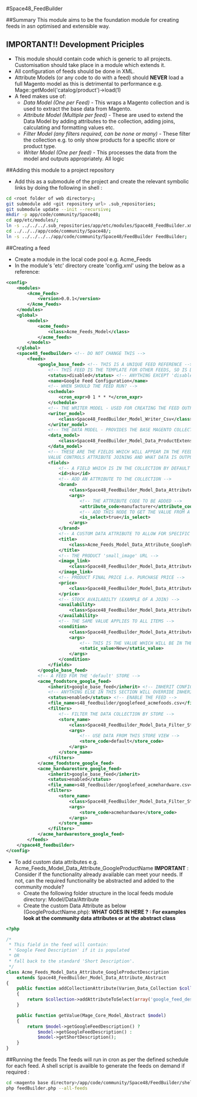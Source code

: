 #Space48_FeedBuilder

##Summary
This module aims to be the foundation module for creating feeds in asn optimised and extensible way.

## IMPORTANT!! Development Priciples
* This module should contain code which is generic to all projects. Customisation should take place in a module which extends it.
* All configuration of feeds should be done in XML.
* Attribute Models (or any code to do with a feed) should **NEVER** load a full Magento model as this is detrimental to performance
e.g. Mage::getModel('catalog/product')->load(1) 
* A feed makes use of:
    * *Data Model (One per Feed)* - This wraps a Magento collection and is used to extract the base data from Magento.
    * *Attribute Model (Multiple per feed)* - These are used to extend the Data Model by adding attributes to the 
    collection, adding joins, calculating and formatting values etc.
    * *Filter Model (any filters required, can be none or many)* - These filter the collection e.g. to only show products
    for a specific store or product type.
    * *Writer Model (One per feed)* - This processes the data from the model and outputs appropriately. All logic 

##Adding this module to a project repository
* Add this as a submodule of the project and create the relevant symbolic links by doing the following in shell :
```sh
cd <root folder of web directory>;
git submodule add <git repository url> .sub_repositories;
git submodule update --init --recursive;
mkdir -p app/code/community/Space48;
cd app/etc/modules/;
ln -s ../../../.sub_repositories/app/etc/modules/Space48_FeedBuilder.xml ./Space48_FeedBuilder.xml;
cd ../../../app/code/community/Space48/;
ln -s ../../../../app/code/community/Space48/FeedBuilder FeedBuilder;
```

##Creating a feed
* Create a module in the local code pool e.g. Acme_Feeds
* In the module's 'etc' directory create 'config.xml' using the below as a reference:
```xml
<config>
    <modules>
        <Acme_Feeds>
            <version>0.0.1</version>
        </Acme_Feeds>
    </modules>
    <global>
        <models>
            <acme_feeds>
                <class>Acme_Feeds_Model</class>
            </acme_feeds>
        </models>
    </global>
    <space48_feedbuilder> <!-- DO NOT CHANGE THIS -->
        <feeds>
            <google_base_feed> <!-- THIS IS A UNIQUE FEED REFERENCE -->
                <!-- THIS FEED IS THE TEMPLATE FOR OTHER FEEDS, SO IS DISABLED, SEE NEXT FEED -->
                <status>disabled</status> <!-- ANYTHING EXCEPT 'disabled' WILL ENABLE THE FEED -->
                <name>Google Feed Configuration</name>
                <!-- WHEN SHOULD THE FEED RUN? -->
                <schedule>
                    <cron_expr>0 1 * * *</cron_expr>
                </schedule>
                <!-- THE WRITER MODEL - USED FOR CREATING THE FEED OUTPUT -->
                <writer_model>
                    <class>Space48_FeedBuilder_Model_Writer_Csv</class>
                </writer_model>
                <!-- THE DATA MODEL - PROVIDES THE BASE MAGENTO COLLECTION -->
                <data_model>
                    <class>Space48_FeedBuilder_Model_Data_ProductExtensible</class>
                </data_model>
                <!-- THESE ARE THE FIELDS WHICH WILL APPEAR IN THE FEED. THE NODE NAME WILL BE THE FEED FIELD NAME, THE 
                VALUE CONTROLS ATTRIBUTE JOINING AND WHAT DATA IS OUTPUT. -->
                <fields>
                    <!-- A FIELD WHICH IS IN THE COLLECTION BY DEFAULT -->
                    <id>sku</id>
                    <!-- ADD AN ATTRIBUTE TO THE COLLECTION -->
                    <brand>
                        <class>Space48_FeedBuilder_Model_Data_Attribute_Additional</class>
                        <args>
                            <!-- THE ATTRIBUTE CODE TO BE ADDED -->
                            <attribute_code>manufacturer</attribute_code>
                            <!-- ADD THIS NODE TO GET THE VALUE FROM A SELECT LIST -->
                            <is_select>true</is_select>
                        </args>
                    </brand>
                    <!-- A CUSTOM DATA ATTRIBUTE TO ALLOW FOR SPECIFIC DATA LOGIC -->
                    <title>
                        <class>Acme_Feeds_Model_Data_Attribute_GoogleProductName</class>
                    </title>
                    <!-- THE PRODUCT 'small_image' URL -->
                    <image_link>
                        <class>Space48_FeedBuilder_Model_Data_Attribute_ProductImage</class>
                    </image_link>
                    <!-- PRODUCT FINAL PRICE i.e. PURCHASE PRICE -->
                    <price>
                        <class>Space48_FeedBuilder_Model_Data_Attribute_ProductFinalPrice</class>
                    </price>
                    <!-- STOCK AVAILABILTY (EXAMPLE OF A JOIN) -->
                    <availability>
                        <class>Space48_FeedBuilder_Model_Data_Attribute_ProductIsInStock</class>
                    </availability>
                    <!-- THE SAME VALUE APPLIES TO ALL ITEMS -->
                    <condition>
                        <class>Space48_FeedBuilder_Model_Data_Attribute_StaticValue</class>
                        <args>
                            <!-- THIS IS THE VALUE WHICH WILL BE IN THE FEED -->
                            <static_value>New</static_value>
                        </args>
                    </condition>
                </fields>
            </google_base_feed>
            <!-- A FEED FOR THE 'default' STORE -->
            <acme_foodstore_google_feed>
                <inherit>google_base_feed</inherit> <!-- INHERIT CONFIGURATION FROM THIS FEED -->
                <!-- ANYTHING ELSE IN THIS SECTION WILL OVERRIDE INHERITED CONFIGURATION -->
                <status>enabled</status> <!-- ENABLE THE FEED -->
                <file_name>s48_feedbuilder/googlefeed_acmefoods.csv</file_name>
                <filters>
                    <!-- FILTER THE DATA COLLECTION BY STORE -->
                    <store_name>
                        <class>Space48_FeedBuilder_Model_Data_Filter_Store</class>
                        <args>
                            <!-- USE DATA FROM THIS STORE VIEW -->
                            <store_code>default</store_code>
                        </args>
                    </store_name>
                </filters>
            </acme_foodstore_google_feed>
            <acme_hardwarestore_google_feed>
                <inherit>google_base_feed</inherit>
                <status>enabled</status>
                <file_name>s48_feedbuilder/googlefeed_acmehardware.csv</file_name>
                <filters>
                    <store_name>
                        <class>Space48_FeedBuilder_Model_Data_Filter_Store</class>
                        <args>
                            <store_code>acmehardware</store_code>
                        </args>
                    </store_name>
                </filters>
            </acme_hardwarestore_google_feed>
        </feeds>
    </space48_feedbuilder>
</config>
```
* To add custom data attributes e.g. Acme_Feeds_Model_Data_Attribute_GoogleProductName
**IMPORTANT** : Consider if the functionality already available can meet your needs. If not, can the required
functionality be abstracted and added to the community module?
    * Create the following folder structure in the local feeds module directory:
    Model/Data/Attribute
    * Create the custom Data Attribute as below (GoogleProductName.php):
    **WHAT GOES IN HERE ? : For examples look at the community data attributes or at the abstract class**
    
    
```php
<?php

/* 
 * This field in the feed will contain:
 * 'Google Feed Description' if it is populated
 * OR
 * fall back to the standard 'Short Description'.
 */
class Acme_Feeds_Model_Data_Attribute_GoogleProductDescription 
    extends Space48_FeedBuilder_Model_Data_Attribute_Abstract
{
    public function addCollectionAttribute(Varien_Data_Collection $collection)
    {
        return $collection->addAttributeToSelect(array('google_feed_description', 'short_description'));
    }

    public function getValue(Mage_Core_Model_Abstract $model)
    {
        return $model->getGoogleFeedDescription() ?
            $model->getGoogleFeedDescription() :
            $model->getShortDescription();
    }
}

```

##Running the feeds
The feeds will run in cron as per the defined schedule for each feed.
A shell script is availble to generate the feeds on demand if required :
```sh
cd <magento base directory>/app/code/community/Space48/FeedBuilder/shell;
php feedBuilder.php --all-feeds
```

